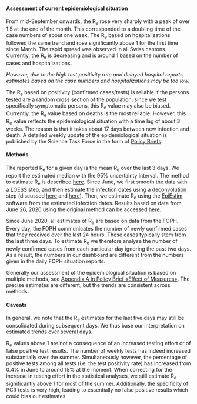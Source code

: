 <h4>Assessment of current epidemiological situation</h4>

From mid-September onwards, the R<sub>e</sub> rose very sharply with a peak of over 1.5 at the end of the month. This corresponded to a doubling time of the case numbers of about one week. The R<sub>e</sub> based on hospitalizations followed the same trend and rose significantly above 1 for the first time since March. The rapid spread was observed in all Swiss cantons. Currently, the R<sub>e</sub> is decreasing and is around 1 based on the number of cases and hospitalizations.

*However, due to the high test positivity rate and delayed hospital reports, estimates based on the case numbers and hospitalizations may be too low.*

The R<sub>e</sub> based on positivity (confirmed cases/tests) is reliable if the persons tested are a random cross section of the population; since we test specifically symptomatic persons, this R<sub>e</sub> value may also be biased. Currently, the R<sub>e</sub> value based on deaths is the most reliable. However, this R<sub>e</sub> value reflects the epidemiological situation with a time lag of about 3 weeks. The reason is that it takes about 17 days between new infection and death.
A detailed weekly update of the epidemiological situation is published by the Science Task Force in the form of [Policy Briefs](https://ncs-tf.ch/de/policy-briefs).



<h4>Methods</h4>

The reported R<sub>e</sub> for a given day is the mean R<sub>e</sub> over the last 3 days. We report the estimated median with the 95% uncertainty interval. The method to estimate R<sub>e</sub> is described [here](https://ibz-shiny.ethz.ch/covid-19-re/methods.pdf). Since June, we first smooth the data with a LOESS step, and then estimate the infection dates using a [deconvolution](https://www.pnas.org/content/106/51/21825) step (discussed [here](https://www.medrxiv.org/content/10.1101/2020.05.12.20099366v1) and [here](https://www.medrxiv.org/content/10.1101/2020.06.18.20134858v2)). Then, we estimate R<sub>e</sub>  using the [EpiEstim](https://cran.r-project.org/web/packages/EpiEstim/index.html) software from the estimated infection dates. Results based on data from June 26, 2020 using the original method can be accessed [here](https://smw.ch/article/doi/smw.2020.20271).

Since June 2020, all estimates of R<sub>e</sub> are based on data from the FOPH. Every day, the FOPH communicates the number of newly confirmed cases that they received over the last 24 hours. These cases typically stem from the last three days. To estimate R<sub>e</sub> we therefore analyse the number of newly confirmed cases from each particular day ignoring the past two days. As a result, the numbers in our dashboard are different from the numbers given in the daily FOPH situation reports.

Generally our assessment of the epidemiological situation is based on multiple methods, see [Appendix A in Policy Brief «Effect of Measures»](https://ncs-tf.ch/de/policy-briefs/effect-of-measures-21-april-20-en/download). The precise estimates are different, but the trends are consistent across methods.


<h4>Caveats</h4>

In general, we note that the R<sub>e</sub> estimates for the last five days may still be consolidated during subsequent days. We thus base our interpretation on estimated trends over several days.

R<sub>e</sub> values above 1 are not a consequence of an increased testing effort or of false positive test results. The number of weekly tests has indeed increased substantially over the summer. Simultaneously however, the percentage of positive tests among all tests (i.e. the test positivity rate) has increased from 0.4% in June to around 15% at the moment. When correcting for the increase in testing effort in the statistical analyses, we still estimate R<sub>e</sub> significantly above 1 for most of the summer. Additionally, the specificity of PCR tests is very high, leading to essentially no false positive results which could bias our estimates.
